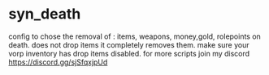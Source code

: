 # syn_death
config to chose the removal of : items, weapons, money,gold, rolepoints on death. does not drop items it completely removes them. make sure your vorp inventory has drop items disabled.  for more scripts join my discord https://discord.gg/sjSfqxjpUd
